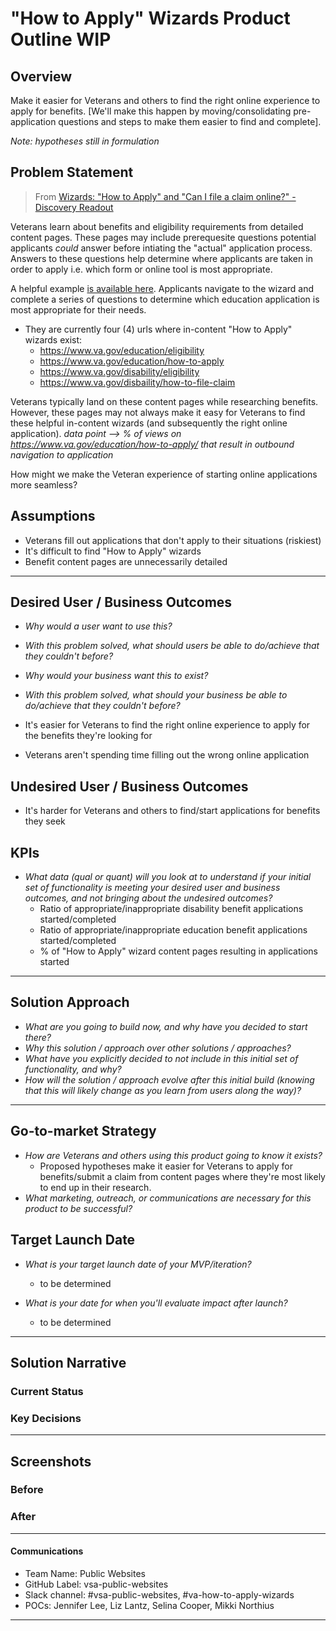 # "How to Apply" Wizards Product Outline WIP


## Overview
Make it easier for Veterans and others to find the right online experience to apply for benefits. [We'll make this happen by moving/consolidating pre-application questions and steps to make them easier to find and complete].

_Note: hypotheses still in formulation_

## Problem Statement
> From [Wizards: "How to Apply" and "Can I file a claim online?" - Discovery Readout](https://github.com/department-of-veterans-affairs/va.gov-team/blob/master/products/public-websites/how-to-apply-wizards/discovery/wizards-discovery-readout.pdf)

Veterans learn about benefits and eligibility requirements from detailed content pages. 
These pages may include prerequesite questions potential applicants *could* answer before intiating the "actual" application process. 
Answers to these questions help determine where applicants are taken in order to apply i.e. which form or online tool is most appropriate. 

A helpful example [is available here](https://www.va.gov/education/how-to-apply/). Applicants navigate to the wizard and complete a series of questions to determine which education application is most appropriate for their needs.  

- They are currently four (4) urls where in-content "How to Apply" wizards exist:
  - https://www.va.gov/education/eligibility
  - https://www.va.gov/education/how-to-apply
  - https://www.va.gov/disability/eligibility
  - https://www.va.gov/disbaility/how-to-file-claim

Veterans typically land on these content pages while researching benefits. 
However, these pages may not always make it easy for Veterans to find these helpful in-content wizards (and subsequently the right online application). *data point --> % of views on https://www.va.gov/education/how-to-apply/ that result in outbound navigation to application*

How might we make the Veteran experience of starting online applications more seamless? 


<!--*In a couple of sentences, describe the Who, What, Why, and Where of the challenge / pain point you seek to address. [Here's a sample problem statement definition activity you can try on your team to help generate this](https://www.atlassian.com/team-playbook/plays/problem-framing)*-->

<!--*Follow your problem description up with a "How might we... _______" statement re-framing that challenge as an opportunity. Don't hint too much at what the solution might be, you should have enough of a focal point here to guide your ideas, but plenty of freedom to think laterally and innovatively as you experiment and prototype later.* --> 

## Assumptions
- Veterans fill out applications that don't apply to their situations (riskiest)
- It's difficult to find "How to Apply" wizards
- Benefit content pages are unnecessarily detailed

<!-- *Include indication of which assumption you think is most risky. Your Solution Approach (next section) should describe how you'll validate that assumtion w/your initial set of functionality* -->

--- 

## Desired User / Business Outcomes

- *Why would a user want to use this?*
- *With this problem solved, what should users be able to do/achieve that they couldn't before?*  
- *Why would your business want this to exist?*
- *With this problem solved, what should your business be able to do/achieve that they couldn't before?*

- It's easier for Veterans to find the right online experience to apply for the benefits they're looking for 
- Veterans aren't spending time filling out the wrong online application

## Undesired User / Business Outcomes

- It's harder for Veterans and others to find/start applications for benefits they seek  

## KPIs
- *What data (qual or quant) will you look at to understand if your initial set of functionality is meeting your desired user and business outcomes, and not bringing about the undesired outcomes?*
  - Ratio of appropriate/inappropriate disability benefit applications started/completed
  - Ratio of appropriate/inappropriate education benefit applications started/completed
  - % of "How to Apply" wizard content pages resulting in applications started

---

## Solution Approach

- *What are you going to build now, and why have you decided to start there?*
- *Why this solution / approach over other solutions / approaches?*
- *What have you explicitly decided to not include in this initial set of functionality, and why?*
- *How will the solution / approach evolve after this initial build (knowing that this will likely change as you learn from users along the way)?*

--- 

## Go-to-market Strategy
- *How are Veterans and others using this product going to know it exists?*
  - Proposed hypotheses make it easier for Veterans to apply for benefits/submit a claim from content pages where they're most likely to end up in their research.  
- *What marketing, outreach, or communications are necessary for this product to be successful?*

## Target Launch Date
- *What is your target launch date of your MVP/iteration?*
  - to be determined
  
- *What is your date for when you'll evaluate impact after launch?*
  - to be determined

---

## Solution Narrative

### Current Status

### Key Decisions

---
   
## Screenshots

### Before

### After

---
#### Communications
- Team Name: Public Websites
- GitHub Label: vsa-public-websites
- Slack channel: #vsa-public-websites, #va-how-to-apply-wizards
- POCs: Jennifer Lee, Liz Lantz, Selina Cooper, Mikki Northius

---

